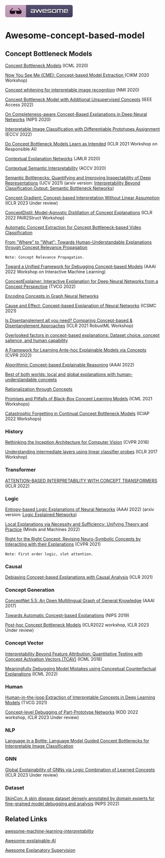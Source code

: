 [![Awesome](fig/awesome.svg)](https://github.com/Thea-Hsu/Awesome-concept-based-model)

# Awesome-concept-based-model



## Concept Bottleneck Models

[Concept Bottleneck Models](https://proceedings.mlr.press/v119/koh20a.html)  (ICML 2020)

[Now You See Me (CME): Concept-based Model Extraction ](http://mlg.eng.cam.ac.uk/adrian/AIMLAI20-CME.pdf) (CIKM 2020 Workshop)

[Concept whitening for interpretable image recognition](https://www.nature.com/articles/s42256-020-00265-z)  (NMI 2020)

[Concept Bottleneck Model with Additional Unsupervised Concepts](https://ieeexplore.ieee.org/iel7/6287639/9668973/09758745.pdf) (IEEE Access 2022)

[On Completeness-aware Concept-Based Explanations in Deep Neural Networks](https://proceedings.neurips.cc/paper/2020/file/ecb287ff763c169694f682af52c1f309-Paper.pdf) (NIPS 2020)

[Interpretable Image Classification with Differentiable Prototypes Assignment](https://arxiv.org/abs/2112.02902) (ECCV 2022)

[Do Concept Bottleneck Models Learn as Intended](https://arxiv.org/abs/2105.04289) (ICLR 2021 Workshop on Responsible AI)

[Contextual Explanation Networks](https://openreview.net/forum?id=HJUOHGWRb) (JMLR 2020)

[Contextual Semantic Interpretability](https://openaccess.thecvf.com/content/ACCV2020/papers/Marcos_Contextual_Semantic_Interpretability_ACCV_2020_paper.pdf) (ACCV 2020)

[Semantic Bottlenecks: Quantifying and Improving Inspectability of Deep Representations](https://link.springer.com/article/10.1007/s11263-021-01498-0) (IJCV 2021) (arxiv version: [Interpretability Beyond Classification Output: Semantic Bottleneck Networks](https://arxiv.org/abs/1907.10882))

[Concept Gradient: Concept-based Interpretation Without Linear Assumption](https://openreview.net/forum?id=_01dDd3f78) (ICLR 2023 Under review)

[ConceptDistil: Model-Agnostic Distillation of Concept Explanations](https://arxiv.org/abs/2205.03601) (ICLR 2022 PAIR2Struct Workshop)

[Automatic Concept Extraction for Concept Bottleneck-based Video Classification](https://arxiv.org/abs/2206.10129) 

[From "Where" to "What": Towards Human-Understandable Explanations through Concept Relevance Propagation](https://arxiv.org/abs/2206.03208)

`Note: Concept Relevance Propagation.`

[Toward a Unified Framework for Debugging Concept-based Models](https://arxiv.org/abs/2109.11160) (AAAI 2022 Workshop on Interactive Machine Learning)

[ConceptExplainer: Interactive Explanation for Deep Neural Networks from a Concept Perspective](https://arxiv.org/pdf/2204.01888) (TVCG 2022)

[Encoding Concepts in Graph Neural Networks](http://arxiv.org/abs/2207.13586)

[Cause and Effect: Concept-based Explanation of Neural Networks](https://ieeexplore.ieee.org/document/9658985) (ICSMC 2021)

[Is Disentanglement all you need? Comparing Concept-based & Disentanglement Approaches](https://arxiv.org/abs/2104.06917) (ICLR 2021 RobustML Workshop)

[Overlooked factors in concept-based explanations: Dataset choice, concept salience, and human capability](http://arxiv.org/abs/2207.09615) 

[A Framework for Learning Ante-hoc Explainable Models via Concepts](https://arxiv.org/abs/2108.11761) (CVPR 2022)

[Algorithmic Concept-based Explainable Reasoning](https://arxiv.org/abs/2107.07493) (AAAI 2022)

[Best of both worlds: local and global explanations with human-understandable concepts](https://arxiv.org/abs/2106.08641)

[Rationalization through Concepts](https://aclanthology.org/2021.findings-acl.68.pdf)

[Promises and Pitfalls of Black-Box Concept Learning Models](https://arxiv.org/abs/2106.13314) (ICML 2021 Workshops)

[Catastrophic Forgetting in Continual Concept Bottleneck Models](https://link.springer.com/chapter/10.1007/978-3-031-13324-4_46) (ICIAP 2022 Workshops)

### History 

[Rethinking the Inception Architecture for Computer Vision](https://www.computer.org/csdl/proceedings-article/cvpr/2016/8851c818/12OmNvrMUfG) (CVPR 2016)

[Understanding intermediate layers using linear classifier probes](https://arxiv.org/abs/1610.01644) (ICLR 2017 Workshop)

### Transformer

[ATTENTION-BASED INTERPRETABILITY WITH CONCEPT TRANSFORMERS](https://openreview.net/forum?id=kAa9eDS0RdO) (ICLR 2022)

### Logic

[Entropy-based Logic Explanations of Neural Networks](https://www.aaai.org/AAAI22Papers/AAAI-2935.BarbieroP.pdf) (AAAI 2022) (arxiv version: [Logic Explained Networks](https://arxiv.org/abs/2108.05149))

[Local Explanations via Necessity and Sufficiency: Unifying Theory and Practice](https://link.springer.com/article/10.1007/s11023-022-09598-7) (Minds and Machines 2022)

[Right for the Right Concept: Revising Neuro-Symbolic Concepts by Interacting with their Explanations](https://arxiv.org/pdf/2011.12854.pdf) (CVPR 2021) 

`Note: First order logic, slot attention.`

### Causal

[Debiasing Concept-based Explanations with Causal Analysis](https://openreview.net/pdf?id=6puUoArESGp) (ICLR 2021)

### Concept Generation

[ConceptNet 5.5: An Open Multilingual Graph of General Knowledge](https://dl.acm.org/doi/10.5555/3298023.3298212) (AAAI 2017)

[Towards Automatic Concept-based Explanations](http://papers.neurips.cc/paper/9126-towards-automatic-concept-based-explanations.pdf) (NIPS 2019)

[Post-hoc Concept Bottleneck Models](https://arxiv.org/abs/2205.15480) (ICLR2022 workshop, ICLR 2023 Under review)

### Concept Vector

[Interpretability Beyond Feature Attribution: Quantitative Testing with Concept Activation Vectors (TCAV)](https://proceedings.mlr.press/v80/kim18d/kim18d.pdf) (ICML 2018)

[Meaningfully Debugging Model Mistakes using Conceptual Counterfactual Explanations](https://proceedings.mlr.press/v162/abid22a.html) (ICML 2022)

### Human

[Human-in-the-loop Extraction of Interpretable Concepts in Deep Learning Models](https://ieeexplore.ieee.org/document/9552218) (TVCG 2021)

[Concept-level Debugging of Part-Prototype Networks](https://openreview.net/forum?id=oiwXWPDTyNk) (KDD 2022 workshop, ICLR 2023 Under review)

### NLP

[Language in a Bottle: Language Model Guided Concept Bottlenecks for Interpretable Image Classification](https://arxiv.org/pdf/2211.11158.pdf)

### GNN

[Global Explainability of GNNs via Logic Combination of Learned Concepts](https://openreview.net/forum?id=OTbRTIY4YS) (ICLR 2023 Under review)

### Dataset

[SkinCon: A skin disease dataset densely annotated by domain experts for fine-grained model debugging and analysis](https://openreview.net/pdf?id=gud0qopqJc4) (NIPS 2022)



## Related Links

[awesome-machine-learning-*interpretability* ](https://github.com/jphall663/awesome-machine-learning-interpretability)

[Awesome-explainable-AI](https://github.com/wangyongjie-ntu/Awesome-explainable-AI)

[Awesome Explanatory Supervision](https://github.com/stefanoteso/awesome-explanatory-supervision)

